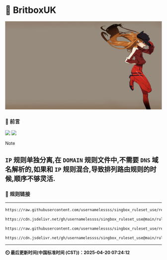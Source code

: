 
# 🧸 BritboxUK
![](https://raw.githubusercontent.com/usernamelessss/picture-bed/main/images/202504042256831.jpg)
### 📣 前言
![](https://shields.io/badge/-移除重复规则-ff69b4) ![](https://shields.io/badge/-IP&nbsp;规则单独存放不与&nbsp;DOMAIN&nbsp;等混合-green)
> [!NOTE]
**`IP` 规则单独分离,在 `DOMAIN` 规则文件中,不需要 `DNS` 域名解析的,如果和 `IP` 规则混合,导致排列路由规则的时候,顺序不够灵活.**
---

###  🔗 规则链接
---

```url
https://raw.githubusercontent.com/usernamelessss/singbox_ruleset_use/refs/heads/main/rule/BritboxUK/BritboxUK_No_IP.json
```

```url
https://cdn.jsdelivr.net/gh/usernamelessss/singbox_ruleset_use@main/rule/BritboxUK/BritboxUK_No_IP.json
```

```url
https://raw.githubusercontent.com/usernamelessss/singbox_ruleset_use/refs/heads/main/rule/BritboxUK/BritboxUK_No_IP.srs
```

```url
https://cdn.jsdelivr.net/gh/usernamelessss/singbox_ruleset_use@main/rule/BritboxUK/BritboxUK_No_IP.srs
```

---
**⏲️ 最后更新时间(中国标准时间 (CST))：2025-04-20 07:24:12**